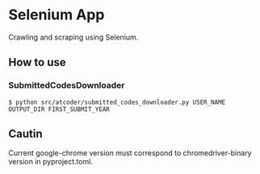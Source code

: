 # Selenium App

Crawling and scraping using Selenium.

## How to use

### SubmittedCodesDownloader

```
$ python src/atcoder/submitted_codes_downloader.py USER_NAME OUTPUT_DIR FIRST_SUBMIT_YEAR
```

## Cautin

Current google-chrome version must correspond to chromedriver-binary version in pyproject.toml.
